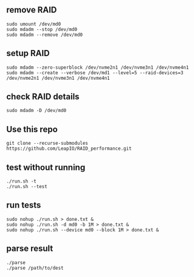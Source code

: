 ## remove RAID

```shell
sudo umount /dev/md0
sudo mdadm --stop /dev/md0
sudo mdadm --remove /dev/md0
```

## setup RAID

```shell
sudo mdadm --zero-superblock /dev/nvme2n1 /dev/nvme3n1 /dev/nvme4n1
sudo mdadm --create --verbose /dev/md1 --level=5 --raid-devices=3 /dev/nvme2n1 /dev/nvme3n1 /dev/nvme4n1
```

## check RAID details

```shell
sudo mdadm -D /dev/md0
```

## Use this repo

```shell
git clone --recurse-submodules https://github.com/LeapIO/RAID_performance.git
```

## test without running

```shell
./run.sh -t
./run.sh --test
```

## run tests

```shell
sudo nohup ./run.sh > done.txt &
sudo nohup ./run.sh -d md0 -b 1M > done.txt &
sudo nohup ./run.sh --device md0 --block 1M > done.txt &
```

## parse result

```
./parse
./parse /path/to/dest
```

